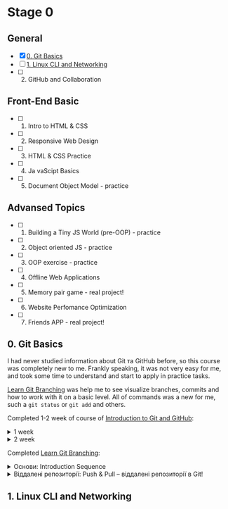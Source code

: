 # Stage 0

## General 
- [x] [0. Git Basics](#0-git-basics)
- [ ] [1. Linux CLI and Networking](#1-linux-cli-and-networking)
- [ ] 2. GitHub and Collaboration

## Front-End Basic
- [ ] 1. Intro to HTML & CSS
- [ ] 2. Responsive Web Design
- [ ] 3. HTML & CSS Practice
- [ ] 4. Ja vaScipt Basics
- [ ] 5. Document Object Model - practice 

## Advansed Topics
- [ ] 1. Building a Tiny JS World (pre-OOP) - practice
- [ ] 2. Object oriented JS - practice
- [ ] 3. OOP exercise - practice
- [ ] 4. Offline Web Applications
- [ ] 5. Memory pair game - real project!
- [ ] 6. Website Perfomance Optimization 
- [ ] 7. Friends APP - real project!


## 0. Git Basics

I had never studied information about Git та GitHub before, so this course was completely new to me. Frankly speaking, it was not very easy for me,        and took some time to understand and start to apply in practice tasks.
  
[Learn Git Branching](https://learngitbranching.js.org/?locale=uk)  was help me to see visualize branches, commits and how to work with it on a basic       level. All of commands was a new for me, such a `git status` or `git add` and others.

Completed 1-2 week of course of [Introduction to Git and GitHub](https://www.coursera.org/learn/introduction-git-github/home/week/1): 
 
<details><summary>1 week</summary>
<img src="./task_git_basics/1 week.png"> 
</details>
  
<details><summary>2 week</summary>
<img src="./task_git_basics/2 week.png">
</details>
  
Completed [Learn Git Branching](https://learngitbranching.js.org/?locale=uk): 
  
<details><summary>Основи: Introduction Sequence</summary>
<img src="./task_git_basics/Git_and_GitHub_Indroduction.png">  
</details>
  
<details><summary>Віддалені репозиторії: Push & Pull – віддалені репозиторії в Git!</summary>
<img src="./task_git_basics/Git_and_GitHub_Push_and_Pull.png">
</details>

## 1. Linux CLI and Networking
